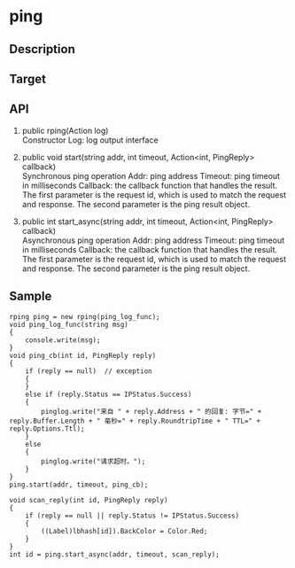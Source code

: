 # ping

## Description

## Target

## API
1. public rping(Action<string> log)  
Constructor
Log: log output interface

2. public void start(string addr, int timeout, Action<int, PingReply> callback)  
Synchronous ping operation
Addr: ping address
Timeout: ping timeout in milliseconds
Callback: the callback function that handles the result. The first parameter is the request id, which is used to match the request and response. The second parameter is the ping result object.

3. public int start_async(string addr, int timeout, Action<int, PingReply> callback)  
Asynchronous ping operation
Addr: ping address
Timeout: ping timeout in milliseconds
Callback: the callback function that handles the result. The first parameter is the request id, which is used to match the request and response. The second parameter is the ping result object.

## Sample
```
rping ping = new rping(ping_log_func);
void ping_log_func(string msg)
{
    console.write(msg);
}
void ping_cb(int id, PingReply reply)
{
    if (reply == null)  // exception
    {
    }
    else if (reply.Status == IPStatus.Success)
    {
        pinglog.write("来自 " + reply.Address + " 的回复: 字节=" + reply.Buffer.Length + " 毫秒=" + reply.RoundtripTime + " TTL=" + reply.Options.Ttl);
    }
    else
    {
        pinglog.write("请求超时。");
    }
}
ping.start(addr, timeout, ping_cb);

void scan_reply(int id, PingReply reply)
{
    if (reply == null || reply.Status != IPStatus.Success)
    {
        ((Label)lbhash[id]).BackColor = Color.Red;
    }
}
int id = ping.start_async(addr, timeout, scan_reply);
```
